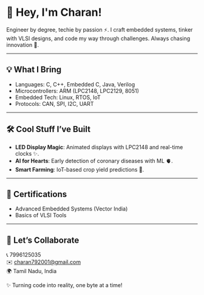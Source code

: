 # 👾 Hey, I'm Charan!  
Engineer by degree, techie by passion ⚡. I craft embedded systems, tinker with VLSI designs, and code my way through challenges. Always chasing innovation 🚀.  

---

## 💡 What I Bring  
- Languages: C, C++, Embedded C, Java, Verilog  
- Microcontrollers: ARM (LPC2148, LPC2129, 8051)  
- Embedded Tech: Linux, RTOS, IoT  
- Protocols: CAN, SPI, I2C, UART  

---

## 🛠️ Cool Stuff I’ve Built  
- **LED Display Magic**: Animated displays with LPC2148 and real-time clocks ✨.  
- **AI for Hearts**: Early detection of coronary diseases with ML 🫀.  
- **Smart Farming**: IoT-based crop yield predictions 🌾.  

---

## 🚀 Certifications  
- Advanced Embedded Systems (Vector India)  
- Basics of VLSI Tools  

---

## 🎯 Let’s Collaborate  
📞 7996125035  
✉️ charan792001@gmail.com  
🌍 Tamil Nadu, India  

✨ Turning code into reality, one byte at a time!  
